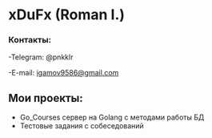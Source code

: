 # xDuFx (Roman I.)

### Контакты:
-Telegram: @pnkklr

-E-mail: igamov9586@gmail.com

## Мои проекты:
- Go_Courses сервер на Golang с методами работы БД
- Тестовые задания с собеседований
